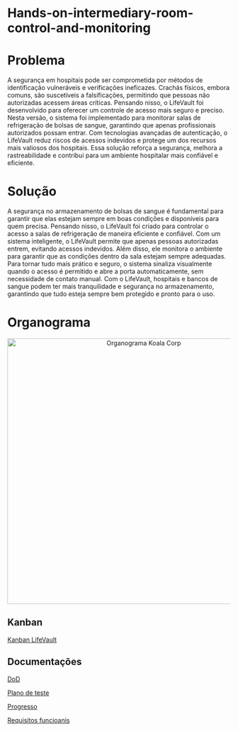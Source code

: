 # Hands-on-intermediary-room-control-and-monitoring

# Problema
A segurança em hospitais pode ser comprometida por métodos de identificação vulneráveis e verificações ineficazes. Crachás físicos, embora comuns, são suscetíveis a falsificações, permitindo que pessoas não autorizadas acessem áreas críticas.
Pensando nisso, o LifeVault foi desenvolvido para oferecer um controle de acesso mais seguro e preciso. Nesta versão, o sistema foi implementado para monitorar salas de refrigeração de bolsas de sangue, garantindo que apenas profissionais autorizados possam entrar. Com tecnologias avançadas de autenticação, o LifeVault reduz riscos de acessos indevidos e protege um dos recursos mais valiosos dos hospitais.
Essa solução reforça a segurança, melhora a rastreabilidade e contribui para um ambiente hospitalar mais confiável e eficiente.

# Solução
A segurança no armazenamento de bolsas de sangue é fundamental para garantir que elas estejam sempre em boas condições e disponíveis para quem precisa. Pensando nisso, o LifeVault foi criado para controlar o acesso a salas de refrigeração de maneira eficiente e confiável.
Com um sistema inteligente, o LifeVault permite que apenas pessoas autorizadas entrem, evitando acessos indevidos. Além disso, ele monitora o ambiente para garantir que as condições dentro da sala estejam sempre adequadas. Para tornar tudo mais prático e seguro, o sistema sinaliza visualmente quando o acesso é permitido e abre a porta automaticamente, sem necessidade de contato manual.
Com o LifeVault, hospitais e bancos de sangue podem ter mais tranquilidade e segurança no armazenamento, garantindo que tudo esteja sempre bem protegido e pronto para o uso.

# Organograma
<p align="center">
<img src="https://github.com/Lucas-Ladislau/Hands-on-intermediary-room-control-and-monitoring/blob/main/Organograma/Organograma%20KOALA%20CORP.png" alt="Organograma Koala Corp" width="600" height="600">
<p>
  
## Kanban
  
[Kanban LifeVault](https://github.com/users/Lucas-Ladislau/projects/4)

## Documentações
[DoD](https://github.com/Lucas-Ladislau/Hands-on-intermediary-room-control-and-monitoring/blob/main/Documenta%C3%A7%C3%A3o/Defini%C3%A7%C3%A3o%20de%20Pronto%20(DoD).pdf)

[Plano de teste](https://docs.google.com/document/d/1ccldrzzsL3C07hjIipVUa4fx6ijdOYYK/edit?usp=sharing&ouid=109419478006693650737&rtpof=true&sd=true)

[Progresso](https://docs.google.com/document/d/1m2jrjKM4lcF1I1r9wvH2YKSOY_r_DLHV/edit?usp=sharing&ouid=109419478006693650737&rtpof=true&sd=true)

[Requisitos funcioanis ](https://docs.google.com/document/d/1m2jrjKM4lcF1I1r9wvH2YKSOY_r_DLHV/edit?usp=sharing&ouid=109419478006693650737&rtpof=true&sd=true)
